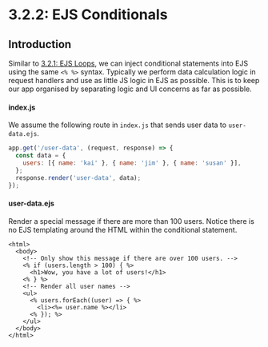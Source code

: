 # 3.2.2: EJS Conditionals

## Introduction

Similar to [3.2.1: EJS Loops](3.2.1-ejs-loops.md), we can inject conditional statements into EJS using the same `<% %>` syntax. Typically we perform data calculation logic in request handlers and use as little JS logic in EJS as possible. This is to keep our app organised by separating logic and UI concerns as far as possible.

#### index.js

We assume the following route in `index.js` that sends user data to `user-data.ejs`.

```javascript
app.get('/user-data', (request, response) => {
  const data = {
    users: [{ name: 'kai' }, { name: 'jim' }, { name: 'susan' }],
  };
  response.render('user-data', data);
});
```

#### user-data.ejs

Render a special message if there are more than 100 users. Notice there is no EJS templating around the HTML within the conditional statement.

```markup
<html>
  <body>
    <!-- Only show this message if there are over 100 users. --> 
    <% if (users.length > 100) { %>
      <h1>Wow, you have a lot of users!</h1>
    <% } %>
    <!-- Render all user names --> 
    <ul>
      <% users.forEach((user) => { %>
        <li><%= user.name %></li>
      <% }); %>
    </ul>
  </body>
</html>
```

